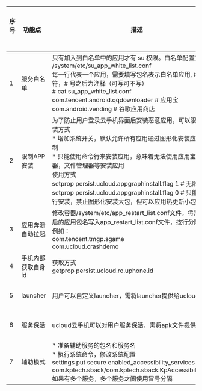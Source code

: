 
|序号 &nbsp;&nbsp;         |功能点 &nbsp;          |描述 &nbsp;     |生效 &nbsp;    |开发者 &nbsp;&nbsp;&nbsp; &nbsp;                    |
|--------------|------------------|-------------|-----------|---------------     | 
|1    |服务白名单         |只有加入到白名单中的应用才有 su 权限。白名单配置文件 /system/etc/su_app_white_list.conf<br>每一行代表一个应用，需要填写包名表示白名单应用, # 作为分割符，# 号之后为注释（可写可不写）<br># cat su_app_white_list.conf<br>com.tencent.android.qqdownloader # 应用宝<br>com.android.vending # 谷歌应用商店|重启手机|陈小平         |
|2       |限制APP安装                       |为了防止用户登录云手机界面后安装恶意应用，可以限制APP安装方式<br>* 增加系统开关，默认允许所有应用通过图形化安装应用，无限制<br>* 只能使用命令行来安装应用，意味着无法使用应用宝，浏览器，文件管理器等安装应用<br>使用方式<br>setprop persist.ucloud.appgraphinstall.flag 1 # 无限制<br>setprop persist.ucloud.appgraphinstall.flag 0 # 只能使用命令行安装，禁止图形化安装大包，但可以应用热更新小包|立即生效|陈小平           |
|3       |应用奔溃自动拉起         |修改容器/system/etc/app_restart_list.conf文件，将需要自动重启的应用包名写入app_restart_list.conf文件，按行分隔<br>例如：<br>com.tencent.tmgp.sgame<br>com.ucloud.crashdemo|立即生效|郑秋海         |
|4       |手机内部获取自身id|获取方式<br>getprop persist.ucloud.ro.uphone.id|-|郑秋海         |
|5       |launcher                    |用户可以自定义launcher，需将launcher提供给ucloud|-|郑秋海         |
|6     |服务保活           |ucloud云手机可以对用户服务保活，需将apk文件提供给ucloud|-|郑秋海           |
|7   |辅助模式                 |* 准备辅助服务的包名和服务名<br>* 执行系统命令，修改系统配置<br>settings put secure enabled_accessibility_services com.kptech.sback/com.kptech.sback.KpAccessibilityService<br>如果有多个服务，多个服务之间使用冒号分隔|立即生效|陈小平        |
